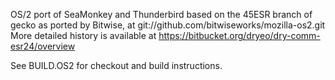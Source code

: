 

OS/2 port of SeaMonkey and Thunderbird based on the 45ESR branch of gecko as ported by Bitwise, at git://github.com/bitwiseworks/mozilla-os2.git
More detailed history is available at https://bitbucket.org/dryeo/dry-comm-esr24/overview

See BUILD.OS2 for checkout and build instructions.
